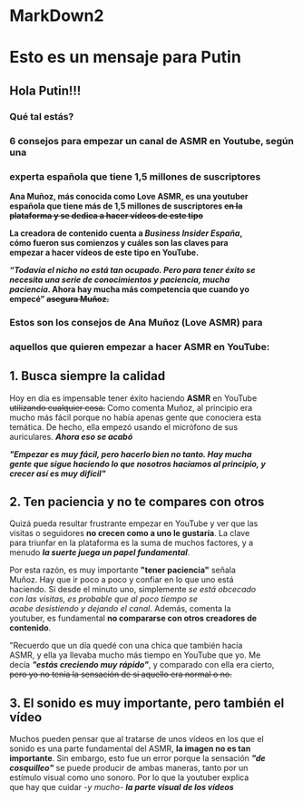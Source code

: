 # MarkDown2

# Esto es un mensaje para Putin  
## Hola Putin!!!  
### Qué tal estás?  

### **6 consejos para empezar un canal de ASMR en Youtube, según una**  
### **experta española que tiene 1,5 millones de suscriptores**  

**Ana Muñoz, más conocida como Love ASMR, es una youtuber**  
**española que tiene más de 1,5 millones de suscriptores ~~en la~~**  
**~~plataforma y se dedica a hacer vídeos de este tipo~~**  

**La creadora de contenido cuenta a *Business Insider España*,**  
**cómo fueron sus comienzos y cuáles son las claves para**  
**empezar a hacer vídeos de este tipo en YouTube.**  

***“Todavía el nicho no está tan ocupado. Pero para tener éxito se***  
***necesita una serie de conocimientos y paciencia, mucha***  
**_paciencia_. Ahora hay mucha más competencia que cuando yo**  
**empecé” ~~asegura Muñoz.~~**  

### Estos son los consejos de Ana Muñoz (Love ASMR) para  
### aquellos que quieren empezar a hacer ASMR en YouTube:  

## 1. Busca siempre la calidad  
Hoy en día es impensable tener éxito haciendo **ASMR** en YouTube  
~~utilizando cualquier cosa.~~ Como comenta Muñoz, al principio era  
mucho más fácil porque no había apenas gente que conociera esta  
temática. De hecho, ella empezó usando el micrófono de sus  
auriculares. ***Ahora eso se acabó***  

***"Empezar es muy fácil, pero hacerlo bien no tanto. Hay mucha  
gente que sigue haciendo lo que nosotros hacíamos al principio, y  
crecer así es muy difícil"***  

## 2. Ten paciencia y no te compares con otros  
Quizá pueda resultar frustrante empezar en YouTube y ver que las  
visitas o seguidores **no crecen como a uno le gustaría**. La clave  
para triunfar en la plataforma es la suma de muchos factores, y a  
menudo ***la suerte juega un papel fundamental***.  

Por esta razón, es muy importante **"tener paciencia"** señala  
Muñoz. Hay que ir poco a poco y confiar en lo que uno está  
haciendo. Si desde el minuto uno, simplemente _se está obcecado  
con las visitas, es probable que al poco tiempo se  
acabe desistiendo y dejando el canal_. Además, comenta la  
youtuber, es fundamental **no compararse con otros creadores de  
contenido**.

"Recuerdo que un día quedé con una chica que también hacía  
ASMR, y ella ya llevaba mucho más tiempo en YouTube que yo. Me  
decía ***"estás creciendo muy rápido"***, y comparado con ella era cierto,  
~~pero yo no tenía la sensación de si aquello era normal o no.~~  

## 3. El sonido es muy importante, pero también el vídeo  
Muchos pueden pensar que al tratarse de unos vídeos en los que el  
sonido es una parte fundamental del ASMR, **la imagen no es tan**  
**importante**. Sin embargo, esto fue un error porque la sensación ***"de  
cosquilleo"*** se puede producir de ambas maneras, tanto por un  
estímulo visual como uno sonoro. Por lo que la youtuber explica  
que hay que cuidar -_y mucho_- ***la parte visual de los vídeos***  


